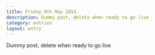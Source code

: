 ```yaml
---
title: Friday 9th May 2014
description: Dummy post, delete when ready to go live
category: entries
layout: entry
---
```


Dummy post, delete when ready to go live

